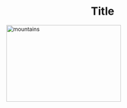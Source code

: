 <!DOCTYPE html>
<html>
<body>

<h1 align="center">Title</h1>

<img src="https://www.atlasandboots.com/wp-content/uploads/2019/05/ama-dablam2-most-beautiful-mountains-in-the-world.jpg" alt="mountains" width="300" height="200">

</body>
</html>

